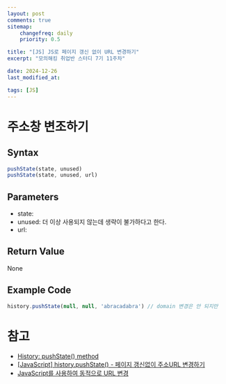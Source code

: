 ```yaml
---
layout: post
comments: true
sitemap:
    changefreq: daily
    priority: 0.5

title: "[JS] JS로 페이지 갱신 없이 URL 변경하기"
excerpt: "모의해킹 취업반 스터디 7기 11주차"

date: 2024-12-26
last_modified_at: 

tags: [JS]
---
```


# 주소창 변조하기
## Syntax
```js
pushState(state, unused)
pushState(state, unused, url)
```

## Parameters
* state: 
* unused: 더 이상 사용되지 않는데 생략이 불가하다고 한다.
* url: 

## Return Value
None

## Example Code
<!-- <script>history.pushState(null, null, 'test')</script> -->

```js
history.pushState(null, null, 'abracadabra') // domain 변경은 안 되지만
```

# 참고
* [History: pushState() method](https://developer.mozilla.org/en-US/docs/Web/API/History/pushState)
* [[JavaScript] history.pushState() - 페이지 갱신없이 주소URL 변경하기](https://mine-it-record.tistory.com/439)
* [JavaScript를 사용하여 동적으로 URL 변경](https://www.tempmail.us.com/ko/javascript/%ED%8E%98%EC%9D%B4%EC%A7%80%EB%A5%BC-%EB%8B%A4%EC%8B%9C-%EB%A1%9C%EB%93%9C%ED%95%98%EC%A7%80-%EC%95%8A%EA%B3%A0-javascript%EC%97%90%EC%84%9C-url-%EC%88%98%EC%A0%95)